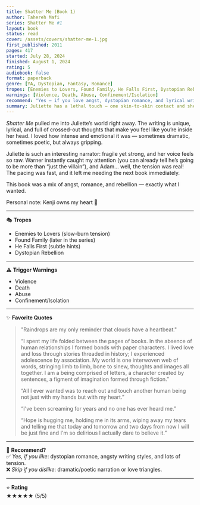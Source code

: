 ```yaml
---
title: Shatter Me (Book 1)
author: Tahereh Mafi
series: Shatter Me #1
layout: book
status: read
cover: /assets/covers/shatter-me-1.jpg
first_published: 2011
pages: 417
started: July 28, 2024
finished: August 1, 2024
rating: 5
audiobook: false
format: paperback 
genre: [YA, Dystopian, Fantasy, Romance]
tropes: [Enemies to Lovers, Found Family, He Falls First, Dystopian Rebellion]
warnings: [Violence, Death, Abuse, Confinement/Isolation]
recommend: "Yes — if you love angst, dystopian romance, and lyrical writing."
summary: Juliette has a lethal touch — one skin-to-skin contact and she can kill. Locked away by The Reestablishment, she feels broken, dangerous, and completely alone… until she discovers that her gift might be the key to bringing down the corrupt system controlling their world. Along the way, she’s forced to question who she can trust — and who she can’t.
---
```

 
*Shatter Me* pulled me into Juliette’s world right away. The writing is unique, lyrical, and full of crossed-out thoughts that make you feel like you’re inside her head. I loved how intense and emotional it was — sometimes dramatic, sometimes poetic, but always gripping.  

Juliette is such an interesting narrator: fragile yet strong, and her voice feels so raw. Warner instantly caught my attention (you can already tell he’s going to be more than “just the villain”), and Adam… well, the tension was real! The pacing was fast, and it left me needing the next book immediately.  

This book was a mix of angst, romance, and rebellion — exactly what I wanted.  

<div class="note">
  Personal note: Kenji owns my heart 💜
</div>

---

🎭 **Tropes**  
- Enemies to Lovers (slow-burn tension)  
- Found Family (later in the series)  
- He Falls First (subtle hints)  
- Dystopian Rebellion  

---

⚠️ **Trigger Warnings**  
- Violence  
- Death  
- Abuse  
- Confinement/Isolation  

---

✨ **Favorite Quotes**  
> "Raindrops are my only reminder that clouds have a heartbeat."  
>  
> “I spent my life folded between the pages of books. In the absence of human relationships I formed bonds with paper characters. I lived love and loss through stories threaded in history; I experienced adolescence by association. My world is one interwoven web of words, stringing limb to limb, bone to sinew, thoughts and images all together. I am a being comprised of letters, a character created by sentences, a figment of imagination formed through fiction.”  
>  
> “All I ever wanted was to reach out and touch another human being not just with my hands but with my heart.”  
>  
> “I've been screaming for years and no one has ever heard me.”  
>  
> “Hope is hugging me, holding me in its arms, wiping away my tears and telling me that today and tomorrow and two days from now I will be just fine and I'm so delirious I actually dare to believe it.”  

---

🤔 **Recommend?**  
✅ *Yes, if you like*: dystopian romance, angsty writing styles, and lots of tension.  
❌ *Skip if you dislike*: dramatic/poetic narration or love triangles.  

---

⭐ **Rating**  
★★★★★ (5/5)  
